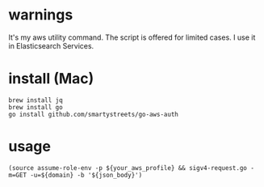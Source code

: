 # warnings

It's my aws utility command.
The script is offered for limited cases.
I use it in Elasticsearch Services.


# install (Mac)
```
brew install jq
brew install go
go install github.com/smartystreets/go-aws-auth
```

# usage
```
(source assume-role-env -p ${your_aws_profile} && sigv4-request.go -m=GET -u=${domain} -b '${json_body}')
```
